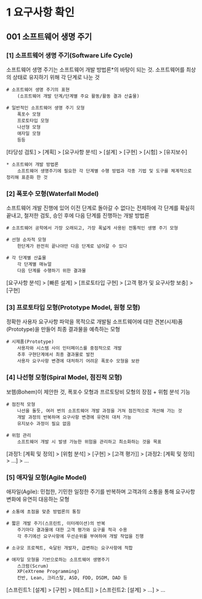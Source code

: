 # 1 요구사항 확인

## 001 소프트웨어 생명 주기

### [1] 소프트웨어 생명 주기(Software Life Cycle)

소프트웨어 생명 주기는 소프트웨어 개발 방법론*의 바탕이 되는 것.
소프트웨어를 최상의 상태로 유지하기 위해 각 단계로 나눈 것

```
# 소프트웨어 생명 주기의 표현
	(소프트웨어 개발 단계/단계별 주요 활동/활동 결과 산출물)

# 일반적인 소프트웨어 생명 주기 모형
	폭포수 모형
	프로토타입 모형
	나선형 모형
	애자일 모형
	등등
```

[타당성 검토] > [계획] > [요구사항 분석] > [설계] > [구현] > [시험] > [유지보수]

```
* 소프트웨어 개발 방법론
	소프트웨어 생명주기에 필요한 각 단계별 수행 방법과 각종 기법 및 도구를 체계적으로 정리해 표준화 한 것
```


### [2] 폭포수 모형(Waterfall Model)

소프트웨어 개발 진행에 있어 이전 단계로 돌아갈 수 없다는 전제하에
각 단계를 확실히 끝내고, 철저한 검토, 승인 후에 다음 단계를 진행하는 개발 방법론

```
# 소프트웨어 공학에서 가장 오래되고, 가장 폭넓게 사용된 전통적인 생명 주기 모형

# 선형 순차적 모형
	한단계가 완전히 끝나야만 다음 단계로 넘어갈 수 있다

# 각 단계별 산출물
	각 단계별 매뉴얼
	다음 단계를 수행하기 위한 결과물
```

[요구사항 분석] > [빠른 설계] > [프로토타입 구현] > [고객 평가 및 요구사항 보충] > [구현]


### [3] 프로토타입 모형(Prototype Model, 원형 모형)

정확한 사용자 요구사항 파악을 목적으로
개발될 소프트웨어에 대한 견본(시제)품(Prototype)을 만들어 최종 결과물을 예측하는 모형
```
# 시제품(Prototype)
	사용자와 시스템 사이 인터페이스를 중점적으로 개발
	추후 구현단계에서 최종 결과물로 발전
	사용자 요구사항 변경에 대처하기 어려운 폭포수 모형을 보완
```

### [4] 나선형 모형(Spiral Model, 점진적 모형)

보헴(Bohem)이 제안한 것,
폭포수 모형과 프르토탕비 모형의 장점 + 위험 분석 기능

```
# 점진적 모형
	나선을 돌듯, 여러 번의 소프트웨어 개발 과정을 거쳐 점진적으로 개선해 가는 것
	개발 과정의 반복하며 요구사항 변경에 유연히 대처 가능
	유지보수 과정이 필요 없음

# 위험 관리
	소프트웨어 개발 시 발생 가능한 위험을 관리하고 최소화하는 것을 목표
```
[과정1: [계획 및 정의] > [위험 분석] > [구현] > [고객 평가]] > [과정2: [계획 및 정의] > ...] > ...


### [5] 애자일 모형(Agile Model)

애자일(Agile): 민첩한, 기민한
일정한 주기를 반복하며 고객과의 소통을 통해 요구사항 변화에 유연히 대응하는 모형

```
# 소통에 초점을 맞춘 방법론의 통칭

# 짧은 개발 주기(스프린트, 이터레이션)의 반복
	주기마다 결과물에 대한 고객 평가와 요구를 적극 수용
	각 주기에선 요구사항에 우선순위를 부여하여 개발 작업을 진행

# 소규모 프로젝트, 숙달된 개발자, 급변하는 요구사항에 적합

# 애자일 모형을 기반으로하는 소프트웨어 생명주기
	스크럼(Scrum)
	XP(eXtreme Programming)
	칸반, Lean, 크리스탈, ASD, FDD, DSDM, DAD 등
```

[스프린트1: [설계] > [구현] > [테스트]] > [스프린트2: [설계] > ...] > ...